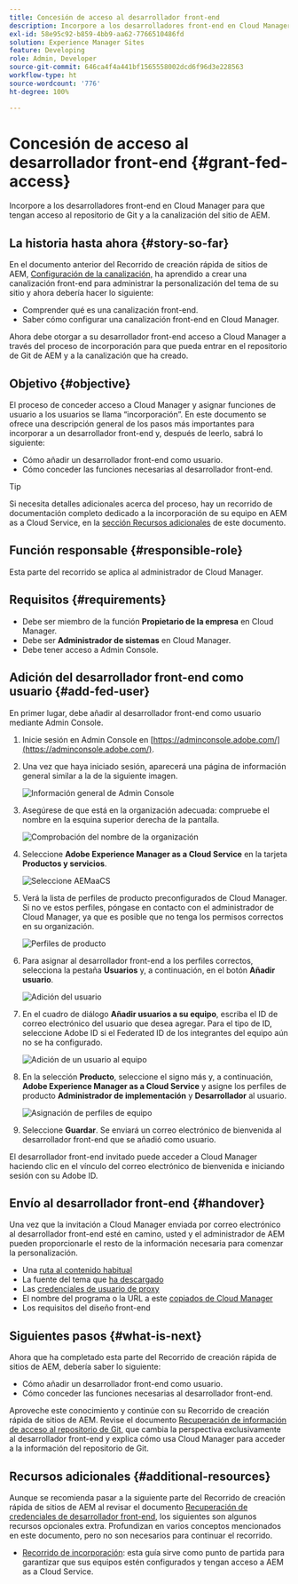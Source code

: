 ```yaml
---
title: Concesión de acceso al desarrollador front-end
description: Incorpore a los desarrolladores front-end en Cloud Manager para que tengan acceso al repositorio de Git y a la canalización del sitio de AEM.
exl-id: 58e95c92-b859-4bb9-aa62-7766510486fd
solution: Experience Manager Sites
feature: Developing
role: Admin, Developer
source-git-commit: 646ca4f4a441bf1565558002dcd6f96d3e228563
workflow-type: ht
source-wordcount: '776'
ht-degree: 100%

---
```


# Concesión de acceso al desarrollador front-end {#grant-fed-access}

Incorpore a los desarrolladores front-end en Cloud Manager para que tengan acceso al repositorio de Git y a la canalización del sitio de AEM.

## La historia hasta ahora {#story-so-far}

En el documento anterior del Recorrido de creación rápida de sitios de AEM, [Configuración de la canalización,](pipeline-setup.md) ha aprendido a crear una canalización front-end para administrar la personalización del tema de su sitio y ahora debería hacer lo siguiente:

* Comprender qué es una canalización front-end.
* Saber cómo configurar una canalización front-end en Cloud Manager.

Ahora debe otorgar a su desarrollador front-end acceso a Cloud Manager a través del proceso de incorporación para que pueda entrar en el repositorio de Git de AEM y a la canalización que ha creado.

## Objetivo {#objective}

El proceso de conceder acceso a Cloud Manager y asignar funciones de usuario a los usuarios se llama “incorporación”. En este documento se ofrece una descripción general de los pasos más importantes para incorporar a un desarrollador front-end y, después de leerlo, sabrá lo siguiente:

* Cómo añadir un desarrollador front-end como usuario.
* Cómo conceder las funciones necesarias al desarrollador front-end.

>[!TIP]
>
>Si necesita detalles adicionales acerca del proceso, hay un recorrido de documentación completo dedicado a la incorporación de su equipo en AEM as a Cloud Service, en la [sección Recursos adicionales](#additional-resources) de este documento.

## Función responsable {#responsible-role}

Esta parte del recorrido se aplica al administrador de Cloud Manager.

## Requisitos  {#requirements}

* Debe ser miembro de la función **Propietario de la empresa** en Cloud Manager.
* Debe ser **Administrador de sistemas** en Cloud Manager.
* Debe tener acceso a Admin Console.

## Adición del desarrollador front-end como usuario {#add-fed-user}

En primer lugar, debe añadir al desarrollador front-end como usuario mediante Admin Console.

1. Inicie sesión en Admin Console en [https://adminconsole.adobe.com/](https://adminconsole.adobe.com/).

1. Una vez que haya iniciado sesión, aparecerá una página de información general similar a la de la siguiente imagen.

   ![Información general de Admin Console](assets/admin-console.png)

1. Asegúrese de que está en la organización adecuada: compruebe el nombre en la esquina superior derecha de la pantalla.

   ![Comprobación del nombre de la organización](assets/correct-org.png)

1. Seleccione **Adobe Experience Manager as a Cloud Service** en la tarjeta **Productos y servicios**.

   ![Seleccione AEMaaCS](assets/select-aemaacs.png)

1. Verá la lista de perfiles de producto preconfigurados de Cloud Manager. Si no ve estos perfiles, póngase en contacto con el administrador de Cloud Manager, ya que es posible que no tenga los permisos correctos en su organización.

   ![Perfiles de producto](assets/product-profiles.png)

1. Para asignar al desarrollador front-end a los perfiles correctos, selecciona la pestaña **Usuarios** y, a continuación, en el botón **Añadir usuario**. 

   ![Adición del usuario](assets/add-user.png)

1. En el cuadro de diálogo **Añadir usuarios a su equipo**, escriba el ID de correo electrónico del usuario que desea agregar. Para el tipo de ID, seleccione Adobe ID si el Federated ID de los integrantes del equipo aún no se ha configurado.

   ![Adición de un usuario al equipo](assets/add-to-team.png)

1. En la selección **Producto**, seleccione el signo más y, a continuación, **Adobe Experience Manager as a Cloud Service** y asigne los perfiles de producto **Administrador de implementación** y **Desarrollador** al usuario.

   ![Asignación de perfiles de equipo](assets/assign-team.png)

1. Seleccione **Guardar**. Se enviará un correo electrónico de bienvenida al desarrollador front-end que se añadió como usuario.

El desarrollador front-end invitado puede acceder a Cloud Manager haciendo clic en el vínculo del correo electrónico de bienvenida e iniciando sesión con su Adobe ID.

## Envío al desarrollador front-end {#handover}

Una vez que la invitación a Cloud Manager enviada por correo electrónico al desarrollador front-end esté en camino, usted y el administrador de AEM pueden proporcionarle el resto de la información necesaria para comenzar la personalización.

* Una [ruta al contenido habitual](#example-page)
* La fuente del tema que [ha descargado](#download-theme)
* Las [credenciales de usuario de proxy](#proxy-user)
* El nombre del programa o la URL a este [copiados de Cloud Manager](pipeline-setup.md#login)
* Los requisitos del diseño front-end

## Siguientes pasos {#what-is-next}

Ahora que ha completado esta parte del Recorrido de creación rápida de sitios de AEM, debería saber lo siguiente:

* Cómo añadir un desarrollador front-end como usuario.
* Cómo conceder las funciones necesarias al desarrollador front-end.

Aproveche este conocimiento y continúe con su Recorrido de creación rápida de sitios de AEM. Revise el documento [Recuperación de información de acceso al repositorio de Git,](retrieve-access.md) que cambia la perspectiva exclusivamente al desarrollador front-end y explica cómo usa Cloud Manager para acceder a la información del repositorio de Git.

## Recursos adicionales {#additional-resources}

Aunque se recomienda pasar a la siguiente parte del Recorrido de creación rápida de sitios de AEM al revisar el documento [Recuperación de credenciales de desarrollador front-end,](retrieve-access.md) los siguientes son algunos recursos opcionales extra. Profundizan en varios conceptos mencionados en este documento, pero no son necesarios para continuar el recorrido.

* [Recorrido de incorporación](/help/journey-onboarding/overview.md): esta guía sirve como punto de partida para garantizar que sus equipos estén configurados y tengan acceso a AEM as a Cloud Service.
